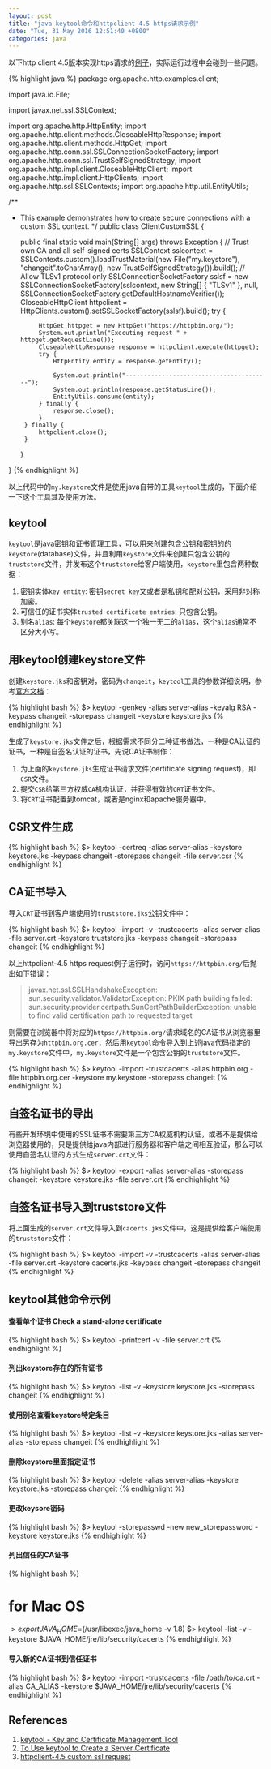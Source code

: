 ```yaml
---
layout: post
title: "java keytool命令和httpclient-4.5 https请求示例"
date: "Tue, 31 May 2016 12:51:40 +0800"
categories: java
---
```


以下http client 4.5版本实现https请求的[例子](https://hc.apache.org/httpcomponents-client-ga/httpclient/examples/org/apache/http/examples/client/ClientCustomSSL.java)，实际运行过程中会碰到一些问题。

{% highlight java %}
package org.apache.http.examples.client;

import java.io.File;

import javax.net.ssl.SSLContext;

import org.apache.http.HttpEntity;
import org.apache.http.client.methods.CloseableHttpResponse;
import org.apache.http.client.methods.HttpGet;
import org.apache.http.conn.ssl.SSLConnectionSocketFactory;
import org.apache.http.conn.ssl.TrustSelfSignedStrategy;
import org.apache.http.impl.client.CloseableHttpClient;
import org.apache.http.impl.client.HttpClients;
import org.apache.http.ssl.SSLContexts;
import org.apache.http.util.EntityUtils;

/**
 * This example demonstrates how to create secure connections with a custom SSL context.
 */
public class ClientCustomSSL {

    public final static void main(String[] args) throws Exception {
        // Trust own CA and all self-signed certs
        SSLContext sslcontext = SSLContexts.custom().loadTrustMaterial(new File("my.keystore"), "changeit".toCharArray(), new TrustSelfSignedStrategy()).build();
        // Allow TLSv1 protocol only
        SSLConnectionSocketFactory sslsf = new SSLConnectionSocketFactory(sslcontext, new String[] { "TLSv1" }, null, SSLConnectionSocketFactory.getDefaultHostnameVerifier());
        CloseableHttpClient httpclient = HttpClients.custom().setSSLSocketFactory(sslsf).build();
        try {

            HttpGet httpget = new HttpGet("https://httpbin.org/");
            System.out.println("Executing request " + httpget.getRequestLine());
            CloseableHttpResponse response = httpclient.execute(httpget);
            try {
                HttpEntity entity = response.getEntity();

                System.out.println("----------------------------------------");
                System.out.println(response.getStatusLine());
                EntityUtils.consume(entity);
            } finally {
                response.close();
            }
        } finally {
            httpclient.close();
        }
    }

}
{% endhighlight %}

以上代码中的`my.keystore`文件是使用java自带的工具`keytool`生成的，下面介绍一下这个工具其及使用方法。

keytool
-----

`keytool`是java密钥和证书管理工具，可以用来创建包含公钥和密钥的的`keystore`(database)文件，并且利用`keystore`文件来创建只包含公钥的`truststore`文件，并发布这个`truststore`给客户端使用，`keystore`里包含两种数据：

1. 密钥实体`key entity`: 密钥`secret key`又或者是私钥和配对公钥，采用非对称加密。
2. 可信任的证书实体`trusted certificate entries`: 只包含公钥。
3. 别名`alias`: 每个`keystore`都关联这一个独一无二的`alias`，这个`alias`通常不区分大小写。

用keytool创建keystore文件
-----

创建`keystore.jks`和密钥对，密码为`changeit`，`keytool`工具的参数详细说明，参考[官方文档](http://docs.oracle.com/javase/6/docs/technotes/tools/solaris/keytool.html)：

{% highlight bash %}
$> keytool -genkey -alias server-alias -keyalg RSA -keypass changeit -storepass changeit -keystore keystore.jks
{% endhighlight %}

生成了`keystore.jks`文件之后，根据需求不同分二种证书做法，一种是CA认证的证书，一种是自签名认证的证书，先说CA证书制作：

1. 为上面的`keystore.jks`生成证书请求文件(certificate signing request)，即`CSR`文件。
2. 提交`CSR`给第三方权威`CA`机构认证，并获得有效的`CRT`证书文件。
3. 将`CRT`证书配置到tomcat，或者是nginx和apache服务器中。

CSR文件生成
-----

{% highlight bash %}
$> keytool -certreq -alias server-alias -keystore keystore.jks -keypass changeit -storepass changeit -file server.csr
{% endhighlight %}

CA证书导入
-----

导入`CRT`证书到客户端使用的`truststore.jks`公钥文件中：

{% highlight bash %}
$> keytool -import -v -trustcacerts -alias server-alias -file server.crt -keystore truststore.jks -keypass changeit -storepass changeit
{% endhighlight %}

以上httpclient-4.5 https request例子运行时，访问`https://httpbin.org/`后抛出如下错误：

> javax.net.ssl.SSLHandshakeException: sun.security.validator.ValidatorException: PKIX path building failed: sun.security.provider.certpath.SunCertPathBuilderException: unable to find valid certification path to requested target

则需要在浏览器中将对应的`https://httpbin.org/`请求域名的CA证书从浏览器里导出另存为`httpbin.org.cer`，然后用`keytool`命令导入到上述java代码指定的`my.keystore`文件中，`my.keystore`文件是一个包含公钥的`truststore`文件。

{% highlight bash %}
$> keytool -import -trustcacerts -alias httpbin.org -file httpbin.org.cer -keystore my.keystore -storepass changeit
{% endhighlight %}

自签名证书的导出
-----

有些开发环境中使用的SSL证书不需要第三方CA权威机构认证，或者不是提供给浏览器使用的，只是提供给java内部进行服务器和客户端之间相互验证，那么可以使用自签名认证的方式生成`server.crt`文件：

{% highlight bash %}
$> keytool -export -alias server-alias -storepass changeit -keystore keystore.jks -file server.crt
{% endhighlight %}

自签名证书导入到truststore文件
-----

将上面生成的`server.crt`文件导入到`cacerts.jks`文件中，这是提供给客户端使用的`truststore`文件：

{% highlight bash %}
$> keytool -import -v -trustcacerts -alias server-alias -file server.crt -keystore cacerts.jks -keypass changeit -storepass changeit
{% endhighlight %}

keytool其他命令示例
-----

#### 查看单个证书 Check a stand-alone certificate

{% highlight bash %}
$> keytool -printcert -v -file server.crt
{% endhighlight %}

#### 列出keystore存在的所有证书

{% highlight bash %}
$> keytool -list -v -keystore keystore.jks -storepass changeit
{% endhighlight %}

#### 使用别名查看keystore特定条目

{% highlight bash %}
$> keytool -list -v -keystore keystore.jks -alias server-alias -storepass changeit
{% endhighlight %}

#### 删除keystore里面指定证书

{% highlight bash %}
$> keytool -delete -alias server-alias -keystore keystore.jks -storepass changeit
{% endhighlight %}

#### 更改keysore密码

{% highlight bash %}
$> keytool -storepasswd -new new_storepassword -keystore keystore.jks
{% endhighlight %}

#### 列出信任的CA证书

{% highlight bash %}
# for Mac OS
$> export JAVA_HOME=$(/usr/libexec/java_home -v 1.8)
$> keytool -list -v -keystore $JAVA_HOME/jre/lib/security/cacerts
{% endhighlight %}

#### 导入新的CA证书到信任证书

{% highlight bash %}
$> keytool -import -trustcacerts -file /path/to/ca.crt -alias CA_ALIAS -keystore $JAVA_HOME/jre/lib/security/cacerts
{% endhighlight %}

References
-----

1. [keytool - Key and Certificate Management Tool](http://docs.oracle.com/javase/6/docs/technotes/tools/solaris/keytool.html)
2. [To Use keytool to Create a Server Certificate](https://docs.oracle.com/cd/E19798-01/821-1841/gjrgy/index.html)
3. [httpclient-4.5 custom ssl request](https://hc.apache.org/httpcomponents-client-ga/httpclient/examples/org/apache/http/examples/client/ClientCustomSSL.java)

